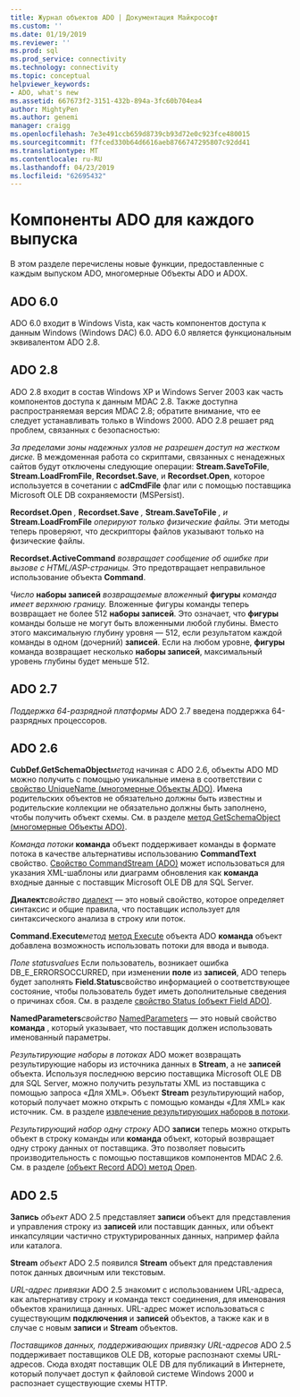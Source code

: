 ```yaml
---
title: Журнал объектов ADO | Документация Майкрософт
ms.custom: ''
ms.date: 01/19/2019
ms.reviewer: ''
ms.prod: sql
ms.prod_service: connectivity
ms.technology: connectivity
ms.topic: conceptual
helpviewer_keywords:
- ADO, what's new
ms.assetid: 667673f2-3151-432b-894a-3fc60b704ea4
author: MightyPen
ms.author: genemi
manager: craigg
ms.openlocfilehash: 7e3e491ccb659d8739cb93d72e0c923fce480015
ms.sourcegitcommit: f7fced330b64d6616aeb8766747295807c92dd41
ms.translationtype: MT
ms.contentlocale: ru-RU
ms.lasthandoff: 04/23/2019
ms.locfileid: "62695432"
---
```

# <a name="ado-features-for-each-release"></a>Компоненты ADO для каждого выпуска

В этом разделе перечислены новые функции, предоставленные с каждым выпуском ADO, многомерные Объекты ADO и ADOX.

## <a name="ado-60"></a>ADO 6.0

 ADO 6.0 входит в Windows Vista, как часть компонентов доступа к данным Windows (Windows DAC) 6.0. ADO 6.0 является функциональным эквивалентом ADO 2.8.

## <a name="ado-28"></a>ADO 2.8

 ADO 2.8 входит в состав Windows XP и Windows Server 2003 как часть компонентов доступа к данным MDAC 2.8. Также доступна распространяемая версия MDAC 2.8; обратите внимание, что ее следует устанавливать только в Windows 2000. ADO 2.8 решает ряд проблем, связанных с безопасностью:

 *За пределами зоны надежных узлов не разрешен доступ на жестком диске.*
В междоменная работа со скриптами, связанных с ненадежных сайтов будут отключены следующие операции: **Stream.SaveToFile**, **Stream.LoadFromFile**, **Recordset.Save**, и **Recordset.Open**, которое используется в сочетании с **adCmdFile**  флаг или с помощью поставщика Microsoft OLE DB сохраняемости (MSPersist).

 **Recordset.Open** _,_ **Recordset.Save** _,_ **Stream.SaveToFile** _, и_ **Stream.LoadFromFile** _оперируют только физические файлы._
Эти методы теперь проверяют, что дескрипторы файлов указывают только на физические файлы.

 **Recordset.ActiveCommand** _возвращает сообщение об ошибке при вызове с HTML/ASP-страницы._
Это предотвращает неправильное использование объекта **Command**.

 _Число_  **наборы записей**  _возвращаемые вложенный_  **фигуры**  _команда имеет верхнюю границу._
Вложенные фигуры команды теперь возвращает не более 512 **наборы записей**. Это означает, что **фигуры** команды больше не могут быть вложенными любой глубины. Вместо этого максимальную глубину уровня — 512, если результатом каждой команды в одном (дочерний) **записей**. Если на любом уровне, **фигуры** команда возвращает несколько **наборы записей**, максимальный уровень глубины будет меньше 512.

## <a name="ado-27"></a>ADO 2.7

 *Поддержка 64-разрядной платформы* ADO 2.7 введена поддержка 64-разрядных процессоров.

## <a name="ado-26"></a>ADO 2.6

 **CubDef.GetSchemaObject**_метод_ начиная с ADO 2.6, объекты ADO MD можно получить с помощью уникальные имена в соответствии с [свойство UniqueName (многомерные Объекты ADO)](../../ado/reference/ado-md-api/uniquename-property-ado-md.md). Имена родительских объектов не обязательно должны быть известны и родительские коллекции не обязательно должны быть заполнено, чтобы получить объект схемы. См. в разделе [метод GetSchemaObject (многомерные Объекты ADO)](../../ado/reference/ado-md-api/getschemaobject-method-ado-md.md).

 *Команда потоки* **команда** объект поддерживает команды в формате потока в качестве альтернативы использованию **CommandText** свойство. [Свойство CommandStream (ADO)](../../ado/reference/ado-api/commandstream-property-ado.md) может использоваться для указания XML-шаблоны или диаграмм обновления как **команда** входные данные с поставщик Microsoft OLE DB для SQL Server.

 **Диалект**_свойство_ [диалект](../../ado/reference/ado-api/dialect-property.md) — это новый свойство, которое определяет синтаксис и общие правила, что поставщик использует для синтаксического анализа в строку или поток.

 **Command.Execute**_метод_ [метод Execute](../../ado/reference/ado-api/execute-method-ado-command.md) объекта ADO **команда** объект добавлена возможность использовать потоки для ввода и вывода.

 *Поле statusvalues* Если пользователь, возникает ошибка DB_E_ERRORSOCCURRED, при изменении **поле** из **записей**, ADO теперь будет заполнять **Field.Status**свойство информацией о соответствующее состояние, чтобы пользователь будет иметь дополнительные сведения о причинах сбоя. См. в разделе [свойство Status (объект Field ADO)](../../ado/reference/ado-api/status-property-ado-field.md).

 **NamedParameters**_свойство_ [NamedParameters](../../ado/reference/ado-api/namedparameters-property-ado.md) — это новый свойство **команда** , который указывает, что поставщик должен использовать именованный параметры.

 *Результирующие наборы в потоках* ADO может возвращать результирующие наборы из источника данных в **Stream**, а не **записей** объекта. Используя последнюю версию поставщика Microsoft OLE DB для SQL Server, можно получить результаты XML из поставщика с помощью запроса «Для XML». Объект **Stream** результирующий набор, который получает можно открыть с помощью команды «Для XML» как источник. См. в разделе [извлечение результирующих наборов в потоки](../../ado/guide/data/retrieving-resultsets-into-streams.md).

 *Результирующий набор одну строку* ADO **записи** теперь можно открыть объект в строку команды или **команда** объект, который возвращает одну строку данных от поставщика. Это позволяет повысить производительность с помощью поставщиков компонентов MDAC 2.6. См. в разделе [(объект Record ADO) метод Open](../../ado/reference/ado-api/open-method-ado-record.md).

## <a name="ado-25"></a>ADO 2.5

 **Запись** _объект_ ADO 2.5 представляет **записи** объект для представления и управления строку из **записей** или поставщик данных, или объект инкапсуляции частично структурированных данных, например файла или каталога.

 **Stream** _объект_ ADO 2.5 появился **Stream** объект для представления поток данных двоичным или текстовым.

 *URL-адрес привязки* ADO 2.5 знакомит с использованием URL-адреса, как альтернативу строку и команда текст соединения, для именования объектов хранилища данных. URL-адрес может использоваться с существующим **подключения** и **записей** объектов, а также как и в случае с новым **записи** и **Stream** объектов.

 *Поставщиков данных, поддерживающих привязку URL-адресов* ADO 2.5 поддерживает поставщиков OLE DB, которые распознают схемы URL-адресов. Сюда входят поставщик OLE DB для публикаций в Интернете, который получает доступ к файловой системе Windows 2000 и распознает существующие схемы HTTP.
